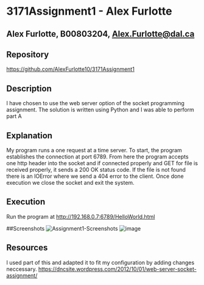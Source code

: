 # 3171Assignment1 - Alex Furlotte
## Alex Furlotte, B00803204, Alex.Furlotte@dal.ca

## Repository
https://github.com/AlexFurlotte10/3171Assignment1

## Description
I have chosen to use the web server option of the socket programming assignment.
The solution is written using Python and I was able to perform part A

## Explanation
My program runs a one request at a time server. To start, the program establishes the connection at port 6789. From here the program accepts one http header into the socket and if connected properly and GET for file is received properly, it sends a 200 OK status code. If the file is not found there is an IOError where we send a 404 error to the client. Once done execution we close the socket and exit the system.

## Execution 
Run the program at http://192.168.0.7:6789/HelloWorld.html

##Screenshots
![Assignment1-Screenshots](https://user-images.githubusercontent.com/75178770/121568011-97730480-c9f5-11eb-8a50-298d43c56078.jpg)
![image](https://user-images.githubusercontent.com/75178770/121568093-af4a8880-c9f5-11eb-9545-5837cf385e20.png)


## Resources
I used part of this and adapted it to fit my configuration by adding changes neccessary. 
https://dncsite.wordpress.com/2012/10/01/web-server-socket-assignment/

